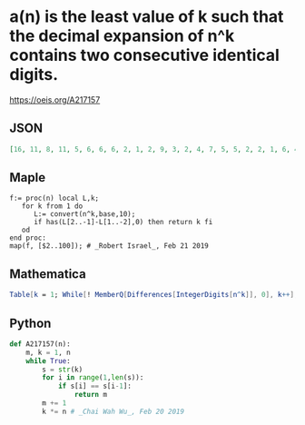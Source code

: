 # a\(n\) is the least value of k such that the decimal expansion of n^k contains two consecutive identical digits\.
https://oeis.org/A217157
## JSON
```JSON
[16, 11, 8, 11, 5, 6, 6, 6, 2, 1, 2, 9, 3, 2, 4, 7, 5, 5, 2, 2, 1, 6, 4, 6, 5, 4, 8, 5, 2, 6, 5, 1, 2, 2, 3, 7, 2, 4, 2, 5, 3, 4, 1, 3, 2, 2, 3, 3, 2, 7, 4, 3, 6, 1, 4, 4, 2, 4, 2, 3, 2, 3, 3, 2, 1, 2, 3, 4, 2, 3, 7, 6, 3, 6, 2, 1, 3, 4, 2, 3, 3, 2, 5, 2, 4, 6]
```
## Maple
```Maple
f:= proc(n) local L,k;
   for k from 1 do
      L:= convert(n^k,base,10);
      if has(L[2..-1]-L[1..-2],0) then return k fi
   od
end proc:
map(f, [$2..100]); # _Robert Israel_, Feb 21 2019
```
## Mathematica
```Mathematica
Table[k = 1; While[! MemberQ[Differences[IntegerDigits[n^k]], 0], k++]; k, {n, 2, 100}] (* _T. D. Noe_, Oct 01 2012 *)
```
## Python
```Python
def A217157(n):
    m, k = 1, n
    while True:
        s = str(k)
        for i in range(1,len(s)):
            if s[i] == s[i-1]:
                return m
        m += 1
        k *= n # _Chai Wah Wu_, Feb 20 2019
```
